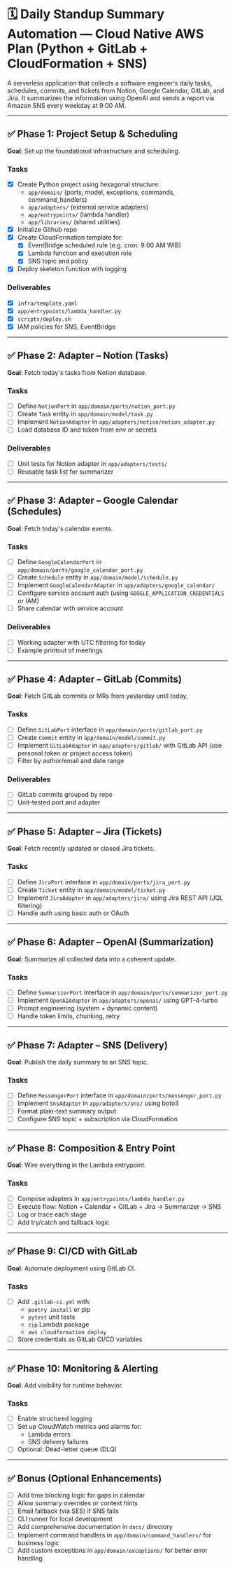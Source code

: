 # 🗓️ Daily Standup Summary Automation — Cloud Native AWS Plan (Python + GitLab + CloudFormation + SNS)

A serverless application that collects a software engineer's daily tasks, schedules, commits, and tickets from Notion, Google Calendar, GitLab, and Jira. It summarizes the information using OpenAI and sends a report via Amazon SNS every weekday at 9:00 AM.

---

## ✅ Phase 1: Project Setup & Scheduling

**Goal**: Set up the foundational infrastructure and scheduling.

### Tasks
- [x] Create Python project using hexagonal structure:
  - `app/domain/` (ports, model, exceptions, commands, command_handlers)
  - `app/adapters/` (external service adapters)
  - `app/entrypoints/` (lambda handler)
  - `app/libraries/` (shared utilities)
- [x] Initialize Github repo
- [x] Create CloudFormation template for:
  - [x] EventBridge scheduled rule (e.g. cron: 9:00 AM WIB)
  - [x] Lambda function and execution role
  - [x] SNS topic and policy
- [x] Deploy skeleton function with logging

### Deliverables
- [x] `infra/template.yaml`
- [x] `app/entrypoints/lambda_handler.py`
- [x] `scripts/deploy.sh`
- [x] IAM policies for SNS, EventBridge

---

## ✅ Phase 2: Adapter – Notion (Tasks)

**Goal**: Fetch today's tasks from Notion database.

### Tasks
- [ ] Define `NotionPort` in `app/domain/ports/notion_port.py`
- [ ] Create `Task` entity in `app/domain/model/task.py`
- [ ] Implement `NotionAdapter` in `app/adapters/notion/notion_adapter.py`
- [ ] Load database ID and token from env or secrets

### Deliverables
- [ ] Unit tests for Notion adapter in `app/adapters/tests/`
- [ ] Reusable task list for summarizer

---

## ✅ Phase 3: Adapter – Google Calendar (Schedules)

**Goal**: Fetch today's calendar events.

### Tasks
- [ ] Define `GoogleCalendarPort` in `app/domain/ports/google_calendar_port.py`
- [ ] Create `Schedule` entity in `app/domain/model/schedule.py`
- [ ] Implement `GoogleCalendarAdapter` in `app/adapters/google_calendar/`
- [ ] Configure service account auth (using `GOOGLE_APPLICATION_CREDENTIALS` or IAM)
- [ ] Share calendar with service account

### Deliverables
- [ ] Working adapter with UTC filtering for today
- [ ] Example printout of meetings

---

## ✅ Phase 4: Adapter – GitLab (Commits)

**Goal**: Fetch GitLab commits or MRs from yesterday until today.

### Tasks
- [ ] Define `GitLabPort` interface in `app/domain/ports/gitlab_port.py`
- [ ] Create `Commit` entity in `app/domain/model/commit.py`
- [ ] Implement `GitLabAdapter` in `app/adapters/gitlab/` with GitLab API (use personal token or project access token)
- [ ] Filter by author/email and date range

### Deliverables
- [ ] GitLab commits grouped by repo
- [ ] Unit-tested port and adapter

---

## ✅ Phase 5: Adapter – Jira (Tickets)

**Goal**: Fetch recently updated or closed Jira tickets.

### Tasks
- [ ] Define `JiraPort` interface in `app/domain/ports/jira_port.py`
- [ ] Create `Ticket` entity in `app/domain/model/ticket.py`
- [ ] Implement `JiraAdapter` in `app/adapters/jira/` using Jira REST API (JQL filtering)
- [ ] Handle auth using basic auth or OAuth

---

## ✅ Phase 6: Adapter – OpenAI (Summarization)

**Goal**: Summarize all collected data into a coherent update.

### Tasks
- [ ] Define `SummarizerPort` interface in `app/domain/ports/summarizer_port.py`
- [ ] Implement `OpenAIAdapter` in `app/adapters/openai/` using GPT-4-turbo
- [ ] Prompt engineering (system + dynamic content)
- [ ] Handle token limits, chunking, retry

---

## ✅ Phase 7: Adapter – SNS (Delivery)

**Goal**: Publish the daily summary to an SNS topic.

### Tasks
- [ ] Define `MessengerPort` interface in `app/domain/ports/messenger_port.py`
- [ ] Implement `SnsAdapter` in `app/adapters/sns/` using boto3
- [ ] Format plain-text summary output
- [ ] Configure SNS topic + subscription via CloudFormation

---

## ✅ Phase 8: Composition & Entry Point

**Goal**: Wire everything in the Lambda entrypoint.

### Tasks
- [ ] Compose adapters in `app/entrypoints/lambda_handler.py`
- [ ] Execute flow: Notion + Calendar + GitLab + Jira → Summarizer → SNS
- [ ] Log or trace each stage
- [ ] Add try/catch and fallback logic

---

## ✅ Phase 9: CI/CD with GitLab

**Goal**: Automate deployment using GitLab CI.

### Tasks
- [ ] Add `.gitlab-ci.yml` with:
  - `poetry install` or pip
  - `pytest` unit tests
  - `zip` Lambda package
  - `aws cloudformation deploy`
- [ ] Store credentials as GitLab CI/CD variables

---

## ✅ Phase 10: Monitoring & Alerting

**Goal**: Add visibility for runtime behavior.

### Tasks
- [ ] Enable structured logging
- [ ] Set up CloudWatch metrics and alarms for:
  - Lambda errors
  - SNS delivery failures
- [ ] Optional: Dead-letter queue (DLQ)

---

## ✅ Bonus (Optional Enhancements)

- [ ] Add time blocking logic for gaps in calendar
- [ ] Allow summary overrides or context hints
- [ ] Email fallback (via SES) if SNS fails
- [ ] CLI runner for local development
- [ ] Add comprehensive documentation in `docs/` directory
- [ ] Implement command handlers in `app/domain/command_handlers/` for business logic
- [ ] Add custom exceptions in `app/domain/exceptions/` for better error handling
